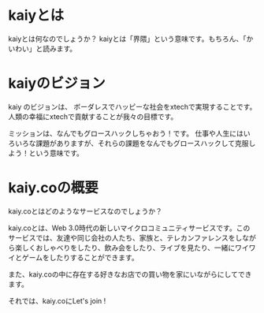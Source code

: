 # kaiyとは
kaiyとは何なのでしょうか？
kaiyとは「界隈」という意味です。もちろん、「かいわい」と読みます。

# kaiyのビジョン
kaiy のビジョンは、
ボーダレスでハッピーな社会をxtechで実現することです。
人類の幸福にxtechで貢献することが我々の目標です。

ミッションは、なんでもグロースハックしちゃおう！です。
仕事や人生にはいろいろな課題がありますが、それらの課題をなんでもグロースハックして克服しよう！という意味です。

# kaiy.coの概要
kaiy.coとはどのようなサービスなのでしょうか？

kaiy.coとは、Web 3.0時代の新しいマイクロコミュニティサービスです。このサービスでは、友達や同じ会社の人たち、家族と、テレカンファレンスをしながら楽しくおしゃべりをしたり、飲み会をしたり、ライブを見たり、一緒にワイワイとゲームをしたりすることができます。

また、kaiy.coの中に存在する好きなお店での買い物を家にいながらにしてできます。

それでは、kaiy.coにLet's join !